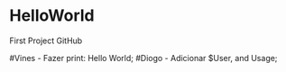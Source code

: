 # HelloWorld
First Project GitHub

#Vines - Fazer print: Hello World;
#Diogo - Adicionar $User, and Usage;
